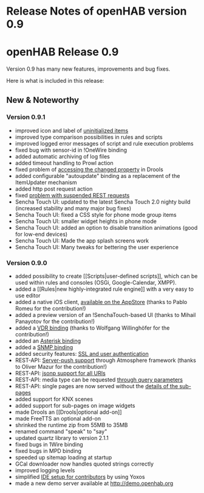 # Release Notes of openHAB version 0.9

# openHAB Release 0.9

Version 0.9 has many new features, improvements and bug fixes.

Here is what is included in this release:

## New & Noteworthy

### Version 0.9.1

- improved icon and label of [uninitialized items](http://code.google.com/p/openhab/issues/detail?id=63)
- improved type comparison possibilities in rules and scripts
- improved logged error messages of script and rule execution problems
- fixed bug with sensor-id in !OneWire binding
- added automatic archiving of log files
- added timeout handling to Prowl action
- fixed problem of  [accessing the changed property](http://code.google.com/p/openhab/issues/detail?id=73) in Drools
- added configurable "autoupdate" binding as a replacement of the ItemUpdater mechanism
- added http post request action
- fixed [problem with suspended REST requests](http://code.google.com/p/openhab/issues/detail?id=66)
- Sencha Touch UI: updated to the latest Sencha Touch 2.0 nighty build (increased stability and many major bug fixes)
- Sencha Touch UI: fixed a CSS style for phone mode group items
- Sencha Touch UI: smaller widget heights in phone mode
- Sencha Touch UI: added an option to disable transition animations (good for low-end devices)
- Sencha Touch UI: Made the app splash screens work
- Sencha Touch UI: Many tweaks for bettering the user experience

### Version 0.9.0

- added possibility to create [[Scripts|user-defined scripts]], which can be used within rules and consoles (OSGi, Google-Calendar, XMPP).
- added a [[Rules|new highly-integrated rule engine]] with a very easy to use editor
- added a native iOS client, [available on the AppStore](http://itunes.apple.com/us/app/openhab/id492054521?mt=8) (thanks to Pablo Romeu for the contribution!)
- added a preview version of an !SenchaTouch-based UI (thanks to Mihail Panayotov for the contribution!)
- added a [VDR binding](http://code.google.com/p/openhab/wiki/VDRBinding) (thanks to Wolfgang Willinghöfer for the contribution!)
- added an [Asterisk binding](http://code.google.com/p/openhab/wiki/AsteriskBinding)
- added a [SNMP binding](http://code.google.com/p/openhab/wiki/SnmpBinding)
- added security features: [SSL and user authentication](http://code.google.com/p/openhab/wiki/Security)
- REST-API: [Server-push support](http://code.google.com/p/openhab/issues/detail?id=46) through Atmosphere framework (thanks to Oliver Mazur for the contribution!)
- REST-API: [jsonp support for all URIs](http://code.google.com/p/openhab/issues/detail?id=52)
- REST-API: media type can be requested [through query parameters](http://code.google.com/p/openhab/issues/detail?id=55)
- REST-API: single pages are now served without the [details of the sub-pages](http://code.google.com/p/openhab/issues/detail?id=54)
- added support for KNX scenes
- added support for sub-pages on image widgets
- made Drools an [[Drools|optional add-on]]
- made FreeTTS an optional add-on
- shrinked the runtime zip from 55MB to 35MB
- renamed command "speak" to "say"
- updated quartz library to version 2.1.1
- fixed bugs in 1Wire binding
- fixed bugs in MPD binding
- speeded up sitemap loading at startup
- GCal downloader now handles quoted strings correctly
- improved logging levels
- simplified [IDE setup for contributors](http://code.google.com/p/openhab/wiki/IDESetup) by using Yoxos
- made a new demo server available at http://demo.openhab.org